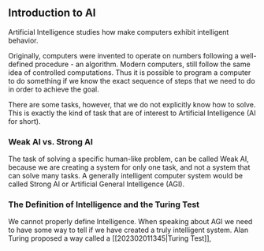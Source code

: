 ## Introduction to AI

Artificial Intelligence studies how make computers exhibit intelligent behavior.

Originally, computers were invented to operate on numbers following a well-defined procedure - an algorithm. Modern computers, still follow the same idea of controlled computations. Thus it is possible to program a computer to do something if we know the exact sequence of steps that we need to do in order to achieve the goal.

There are some tasks, however, that we do not explicitly know how to solve. This is exactly the kind of task that are of interest to Artificial Intelligence (AI for short).

### Weak AI vs. Strong AI

The task of solving a specific human-like problem, can be called Weak AI, because we are creating a system for only one task, and not a system that can solve many tasks. A generally intelligent computer system would be called Strong AI or Artificial General Intelligence (AGI).

### The Definition of Intelligence and the Turing Test

We cannot properly define Intelligence. When speaking about AGI we need to have some way to tell if we have created a truly intelligent system. Alan Turing proposed a way called a [[202302011345|Turing Test]],